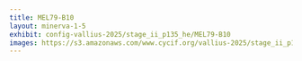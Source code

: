 ```yaml
---
title: MEL79-B10
layout: minerva-1-5
exhibit: config-vallius-2025/stage_ii_p135_he/MEL79-B10
images: https://s3.amazonaws.com/www.cycif.org/vallius-2025/stage_ii_p135_he/MEL79-B10
---
```

